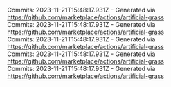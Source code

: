 Commits: 2023-11-21T15:48:17.931Z - Generated via https://github.com/marketplace/actions/artificial-grass
<br>
Commits: 2023-11-21T15:48:17.931Z - Generated via https://github.com/marketplace/actions/artificial-grass
<br>
Commits: 2023-11-21T15:48:17.931Z - Generated via https://github.com/marketplace/actions/artificial-grass
<br>
Commits: 2023-11-21T15:48:17.931Z - Generated via https://github.com/marketplace/actions/artificial-grass
<br>
Commits: 2023-11-21T15:48:17.931Z - Generated via https://github.com/marketplace/actions/artificial-grass
<br>
